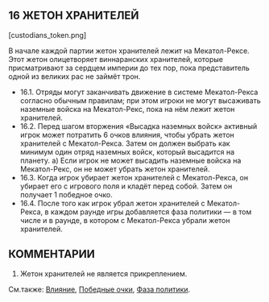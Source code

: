 16 ЖЕТОН ХРАНИТЕЛЕЙ
---

[custodians_token.png]

В начале каждой партии жетон хранителей лежит на Мекатол-Рексе. Этот жетон олицетворяет виннаранских хранителей, которые присматривают за сердцем империи до тех пор, пока представитель одной из великих рас не займёт трон.
* 16.1. Отряды могут заканчивать движение в системе Мекатол-Рекса согласно обычным правилам; при этом игроки не могут высаживать наземные войска на Мекатол-Рекс, пока на нём лежит жетон хранителей.
* 16.2. Перед шагом вторжения «Высадка наземных войск» активный игрок может потратить 6 очков влияния, чтобы убрать жетон хранителей с Мекатол-Рекса. Затем он должен выбрать как минимум один отряд наземных войск, который высадится на планету.
  а) Если игрок не может высадить наземные войска на Мекатол-Рекс, он не может убрать жетон хранителей.
* 16.3. Когда игрок убирает жетон хранителей с Мекатол-Рекса, он убирает его с игрового поля и кладёт перед собой. Затем он получает 1 победное очко.
* 16.4. После того как игрок убрал жетон хранителей с Мекатол-Рекса, в каждом раунде игры добавляется фаза политики — в том числе и в раунде, в котором с Мекатол-Рекса убрали жетон хранителей.

КОММЕНТАРИИ
---

1) Жетон хранителей не является прикреплением.

См.также: [Влияние](influence.md), [Победные очки](victory_points.md), [Фаза политики](agenda_phase.md).

